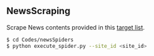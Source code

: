 ## NewsScraping
Scrape News contents provided in this [target list](https://airtable.com/tbl3DrYs5mXgl0EV9/viw2cuXweY8OxNkX6?blocks=hide).


```sh
$ cd Codes/newsSpiders
$ python execute_spider.py --site_id <site_id>
```
